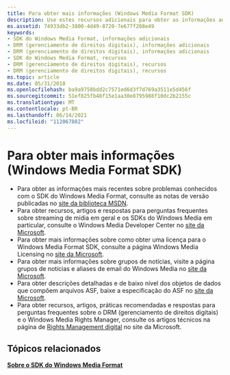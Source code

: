 ```yaml
---
title: Para obter mais informações (Windows Media Format SDK)
description: Use estes recursos adicionais para obter as informações adicionais mais recentes sobre o SDK do Windows Media Format.
ms.assetid: 74933db2-3800-4d49-8720-7e677f208e49
keywords:
- SDK do Windows Media Format, informações adicionais
- DRM (gerenciamento de direitos digitais), informações adicionais
- DRM (gerenciamento de direitos digitais), informações adicionais
- SDK do Windows Media Format, recursos
- DRM (gerenciamento de direitos digitais), recursos
- DRM (gerenciamento de direitos digitais), recursos
ms.topic: article
ms.date: 05/31/2018
ms.openlocfilehash: ba9a9758bdd2c7571ed6d3f7d769a3511e5d456f
ms.sourcegitcommit: 51ef825fb48f15e1aa30e8795988f10dc2b2155c
ms.translationtype: MT
ms.contentlocale: pt-BR
ms.lasthandoff: 06/14/2021
ms.locfileid: "112067882"
---
```

# <a name="for-more-information-windows-media-format-sdk"></a>Para obter mais informações (Windows Media Format SDK)

-   Para obter as informações mais recentes sobre problemas conhecidos com o SDK do Windows Media Format, consulte as notas de versão publicadas no [site da biblioteca MSDN](/documentation/?url=%2flibrary%2fdnwmt%2fhtml%2fwmfsdk11_b2_release_notes_rzxb.asp%3fframe%3dtrue).
-   Para obter recursos, artigos e respostas para perguntas frequentes sobre streaming de mídia em geral e os SDKs do Windows Media em particular, consulte o Windows Media Developer Center no [site da Microsoft](https://msdn.microsoft.com/windowsmedia/default.aspx).
-   Para obter mais informações sobre como obter uma licença para o Windows Media Format SDK, consulte a página Windows Media Licensing no [site da Microsoft](https://msdn.microsoft.com/library/ms867178.aspx).
-   Para obter mais informações sobre grupos de notícias, visite a página grupos de notícias e aliases de email do Windows Media no [site da Microsoft](https://windows.microsoft.com/windows/products/windows-media).
-   Para obter descrições detalhadas e de baixo nível dos objetos de dados que compõem arquivos ASF, baixe a especificação do ASF no [site da Microsoft](https://download.microsoft.com/download/7/9/0/790fecaa-f64a-4a5e-a430-0bccdab3f1b4/ASF_Specification.doc).
-   Para obter recursos, artigos, práticas recomendadas e respostas para perguntas frequentes sobre o DRM (gerenciamento de direitos digitais) e o Windows Media Rights Manager, consulte os artigos técnicos na página de [Rights Management digital](/documentation/?url=%2flibrary%2fdnwmt%2fhtml%2fdigitalrightsmanagement.asp) no site da Microsoft.

## <a name="related-topics"></a>Tópicos relacionados

<dl> <dt>

[**Sobre o SDK do Windows Media Format**](about-the-windows-media-format-sdk.md)
</dt> </dl>

 

 